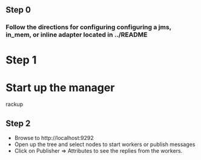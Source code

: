 ## Step 0
### Follow the directions for configuring configuring a jms, in_mem, or inline adapter located in ../README

# Step 1
# Start up the manager
rackup

## Step 2
* Browse to http://localhost:9292
* Open up the tree and select nodes to start workers or publish messages
* Click on Publisher => Attributes to see the replies from the workers.

